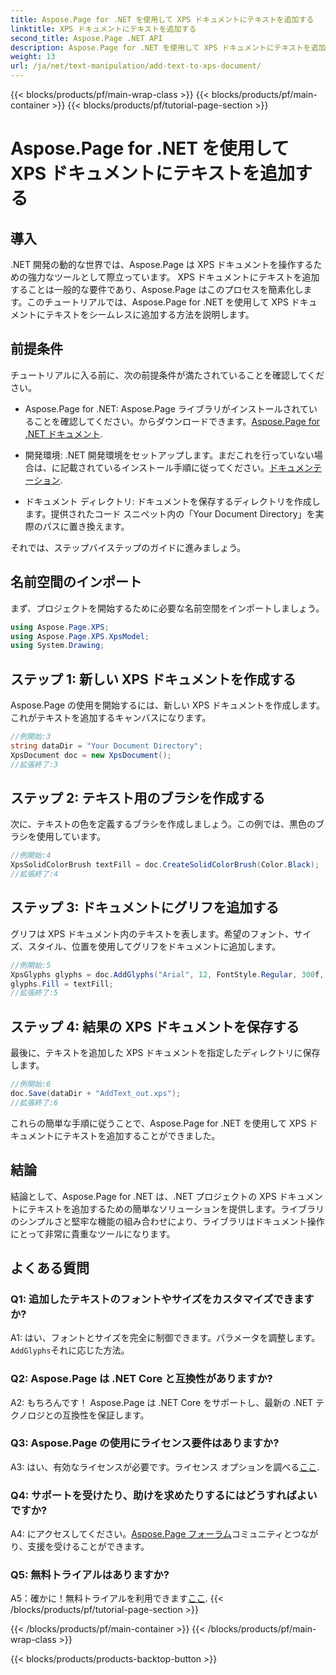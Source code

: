 ```yaml
---
title: Aspose.Page for .NET を使用して XPS ドキュメントにテキストを追加する
linktitle: XPS ドキュメントにテキストを追加する
second_title: Aspose.Page .NET API
description: Aspose.Page for .NET を使用して XPS ドキュメントにテキストを追加するためのステップバイステップ ガイドをご覧ください。 .NET プロジェクトを簡単に強化します。
weight: 13
url: /ja/net/text-manipulation/add-text-to-xps-document/
---
```


{{< blocks/products/pf/main-wrap-class >}}
{{< blocks/products/pf/main-container >}}
{{< blocks/products/pf/tutorial-page-section >}}

# Aspose.Page for .NET を使用して XPS ドキュメントにテキストを追加する

## 導入

.NET 開発の動的な世界では、Aspose.Page は XPS ドキュメントを操作するための強力なツールとして際立っています。 XPS ドキュメントにテキストを追加することは一般的な要件であり、Aspose.Page はこのプロセスを簡素化します。このチュートリアルでは、Aspose.Page for .NET を使用して XPS ドキュメントにテキストをシームレスに追加する方法を説明します。

## 前提条件

チュートリアルに入る前に、次の前提条件が満たされていることを確認してください。

- Aspose.Page for .NET: Aspose.Page ライブラリがインストールされていることを確認してください。からダウンロードできます。[Aspose.Page for .NET ドキュメント](https://reference.aspose.com/page/net/).

- 開発環境: .NET 開発環境をセットアップします。まだこれを行っていない場合は、に記載されているインストール手順に従ってください。[ドキュメンテーション](https://reference.aspose.com/page/net/).

- ドキュメント ディレクトリ: ドキュメントを保存するディレクトリを作成します。提供されたコード スニペット内の「Your Document Directory」を実際のパスに置き換えます。

それでは、ステップバイステップのガイドに進みましょう。

## 名前空間のインポート

まず、プロジェクトを開始するために必要な名前空間をインポートしましょう。

```csharp
using Aspose.Page.XPS;
using Aspose.Page.XPS.XpsModel;
using System.Drawing;
```

## ステップ 1: 新しい XPS ドキュメントを作成する

Aspose.Page の使用を開始するには、新しい XPS ドキュメントを作成します。これがテキストを追加するキャンバスになります。

```csharp
//例開始:3
string dataDir = "Your Document Directory";
XpsDocument doc = new XpsDocument();
//拡張終了:3
```

## ステップ 2: テキスト用のブラシを作成する

次に、テキストの色を定義するブラシを作成しましょう。この例では、黒色のブラシを使用しています。

```csharp
//例開始:4
XpsSolidColorBrush textFill = doc.CreateSolidColorBrush(Color.Black);
//拡張終了:4
```

## ステップ 3: ドキュメントにグリフを追加する

グリフは XPS ドキュメント内のテキストを表します。希望のフォント、サイズ、スタイル、位置を使用してグリフをドキュメントに追加します。

```csharp
//例開始:5
XpsGlyphs glyphs = doc.AddGlyphs("Arial", 12, FontStyle.Regular, 300f, 450f, "Hello World!");
glyphs.Fill = textFill;
//拡張終了:5
```

## ステップ 4: 結果の XPS ドキュメントを保存する

最後に、テキストを追加した XPS ドキュメントを指定したディレクトリに保存します。

```csharp
//例開始:6
doc.Save(dataDir + "AddText_out.xps");
//拡張終了:6
```

これらの簡単な手順に従うことで、Aspose.Page for .NET を使用して XPS ドキュメントにテキストを追加することができました。

## 結論

結論として、Aspose.Page for .NET は、.NET プロジェクトの XPS ドキュメントにテキストを追加するための簡単なソリューションを提供します。ライブラリのシンプルさと堅牢な機能の組み合わせにより、ライブラリはドキュメント操作にとって非常に貴重なツールになります。

## よくある質問

### Q1: 追加したテキストのフォントやサイズをカスタマイズできますか?

 A1: はい、フォントとサイズを完全に制御できます。パラメータを調整します。`AddGlyphs`それに応じた方法。

### Q2: Aspose.Page は .NET Core と互換性がありますか?

A2: もちろんです！ Aspose.Page は .NET Core をサポートし、最新の .NET テクノロジとの互換性を保証します。

### Q3: Aspose.Page の使用にライセンス要件はありますか?

 A3: はい、有効なライセンスが必要です。ライセンス オプションを調べる[ここ](https://purchase.aspose.com/buy).

### Q4: サポートを受けたり、助けを求めたりするにはどうすればよいですか?

 A4: にアクセスしてください。[Aspose.Page フォーラム](https://forum.aspose.com/c/page/39)コミュニティとつながり、支援を受けることができます。

### Q5: 無料トライアルはありますか?

 A5：確かに！無料トライアルを利用できます[ここ](https://releases.aspose.com/).
{{< /blocks/products/pf/tutorial-page-section >}}

{{< /blocks/products/pf/main-container >}}
{{< /blocks/products/pf/main-wrap-class >}}

{{< blocks/products/products-backtop-button >}}
